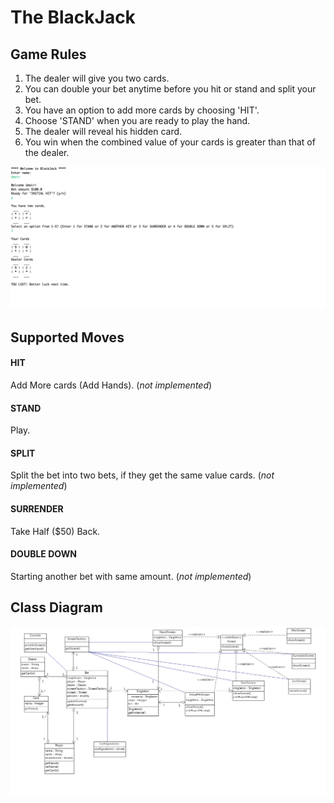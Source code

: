 # The BlackJack

## Game Rules
1. The dealer will give you two cards.
2. You can double your bet anytime before you hit or stand and split your bet. 
3. You have an option to add more cards by choosing 'HIT'.
4. Choose 'STAND' when you are ready to play the hand. 
5. The dealer will reveal his hidden card.
6. You win when the combined value of your cards is greater than that of the dealer.

![Game Screen](game-screen.png "Game Screen")


## Supported Moves
#### HIT
Add More cards (Add Hands). (*not implemented*)

#### STAND 
Play.

#### SPLIT
Split the bet into two bets, if they get the same value cards. (*not implemented*)

#### SURRENDER
Take Half ($50) Back.

#### DOUBLE DOWN
Starting another bet with same amount. (*not implemented*)



## Class Diagram
![Class Diagram](class-diagram.png "Class Diagram")